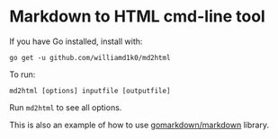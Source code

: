 # Markdown to HTML cmd-line tool

If you have Go installed, install with:

    go get -u github.com/williamd1k0/md2html

To run:

    md2html [options] inputfile [outputfile]

Run `md2html` to see all options.

This is also an example of how to use [gomarkdown/markdown](https://github.com/gomarkdown/markdown) library.
